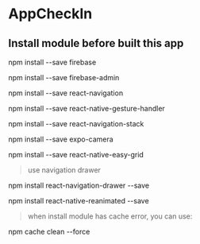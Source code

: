 # AppCheckIn

## Install module before  built  this app

npm install --save firebase

npm install --save firebase-admin

npm install --save react-navigation

npm install --save react-native-gesture-handler

npm install --save react-navigation-stack

npm install --save expo-camera

npm install --save react-native-easy-grid

> use navigation drawer

npm install react-navigation-drawer --save

npm install react-native-reanimated --save




> when install module has cache error, you can use:

npm cache clean --force 


